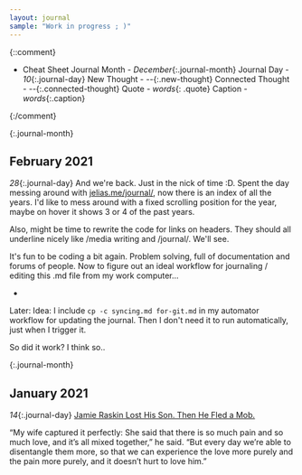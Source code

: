 ```yaml
---
layout: journal
sample: "Work in progress ; )"
---
```


{::comment}
- Cheat Sheet
    Journal Month - *December*{:.journal-month}
    Journal Day - *10*{:.journal-day}
    New Thought - *--*{:.new-thought}
    Connected Thought - *--*{:.connected-thought}
    Quote - *words*{: .quote}
    Caption - *words*{:.caption}

{:/comment}

{:.journal-month}
## February 2021
*28*{:.journal-day} 
And we're back. Just in the nick of time :D. Spent the day messing around with [jelias.me/journal/](jelias.me/journal/), now there is an index of all the years. I'd like to mess around with a fixed scrolling position for the year, maybe on hover it shows 3 or 4 of the past years. 

Also, might be time to rewrite the code for links on headers. They should all underline nicely like /media writing and /journal/. We'll see. 

It's fun to be coding a bit again. Problem solving, full of documentation and forums of people. Now to figure out an ideal workflow for journaling / editing this .md file from my work computer...

-
Later: Idea: I include `cp -c syncing.md for-git.md` in my automator workflow for updating the journal. Then I don't need it to run automatically, just when I trigger it.

So did it work? I think so..

{:.journal-month}
## January 2021
*14*{:.journal-day}
[Jamie Raskin Lost His Son. Then He Fled a Mob.](https://www.theatlantic.com/politics/archive/2021/01/jamie-raskin-capitol-attack/617609/)

“My wife captured it perfectly: She said that there is so much pain and so much love, and it’s all mixed together,” he said. “But every day we’re able to disentangle them more, so that we can experience the love more purely and the pain more purely, and it doesn’t hurt to love him.”
